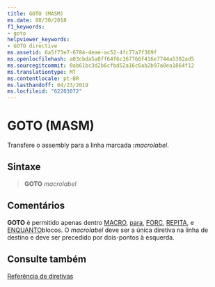 ```yaml
---
title: GOTO (MASM)
ms.date: 08/30/2018
f1_keywords:
- goto
helpviewer_keywords:
- GOTO directive
ms.assetid: 6a5f73e7-6784-4eae-ac52-4fc77a7f369f
ms.openlocfilehash: a03cbda5a8ff64f6c167766f416e7744a5382ad5
ms.sourcegitcommit: 0ab61bc3d2b6cfbd52a16c6ab2b97a8ea1864f12
ms.translationtype: MT
ms.contentlocale: pt-BR
ms.lasthandoff: 04/23/2019
ms.locfileid: "62203072"
---
```

# <a name="goto-masm"></a>GOTO (MASM)

Transfere o assembly para a linha marcada **:**_macrolabel_.

## <a name="syntax"></a>Sintaxe

> **GOTO** *macrolabel*

## <a name="remarks"></a>Comentários

**GOTO** é permitido apenas dentro [MACRO](macro.md), [para](for-masm.md), [FORC](forc.md), [REPITA](repeat.md), e [ENQUANTO](while-masm.md)blocos. O *macrolabel* deve ser a única diretiva na linha de destino e deve ser precedido por dois-pontos à esquerda.

## <a name="see-also"></a>Consulte também

[Referência de diretivas](../../assembler/masm/directives-reference.md)<br/>
